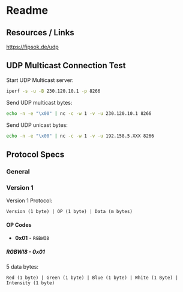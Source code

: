 # Readme

## Resources / Links
https://fipsok.de/udp


## UDP Multicast Connection Test

Start UDP Multicast server:
```sh
iperf -s -u -B 230.120.10.1 -p 8266
```

Send UDP multicast bytes:
```sh
echo -n -e "\x00" | nc -c -w 1 -v -u 230.120.10.1 8266
```

Send UDP unicast bytes:
```sh
echo -n -e "\x00" | nc -c -w 1 -v -u 192.158.5.XXX 8266
```

## Protocol Specs

### General

### Version 1

Version 1 Protocol:

```
Version (1 byte) | OP (1 byte) | Data (m bytes)
```

#### OP Codes

+ **0x01** - `RGBWI8`


##### RGBWI8 - 0x01

5 data bytes:
```
Red (1 byte) | Green (1 byte) | Blue (1 byte) | White (1 Byte) | Intensity (1 byte)
```
